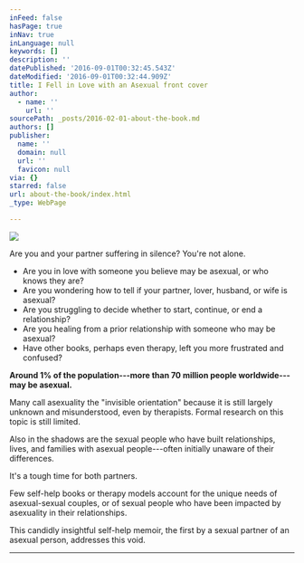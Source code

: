 ```yaml
---
inFeed: false
hasPage: true
inNav: true
inLanguage: null
keywords: []
description: ''
datePublished: '2016-09-01T00:32:45.543Z'
dateModified: '2016-09-01T00:32:44.909Z'
title: I Fell in Love with an Asexual front cover
author:
  - name: ''
    url: ''
sourcePath: _posts/2016-02-01-about-the-book.md
authors: []
publisher:
  name: ''
  domain: null
  url: ''
  favicon: null
via: {}
starred: false
url: about-the-book/index.html
_type: WebPage

---
```

![](https://the-grid-user-content.s3-us-west-2.amazonaws.com/5ee73957-8f7b-49cc-b9fb-6b2a4bc6cf80.jpg)

Are you and your partner suffering in silence? You're not alone.

* Are you in love with someone you believe may be asexual, or who knows they are?
* Are you wondering how to tell if your partner, lover, husband, or wife is asexual?
* Are you struggling to decide whether to start, continue, or end a relationship?
* Are you healing from a prior relationship with someone who may be asexual?
* Have other books, perhaps even therapy, left you more frustrated and confused?

**Around 1% of the population---more than 70 million people worldwide---may be asexual.**

Many call asexuality the "invisible orientation" because it is still largely unknown and misunderstood, even by therapists. Formal research on this topic is still limited.

Also in the shadows are the sexual people who have built relationships, lives, and families with asexual people---often initially unaware of their differences.

It's a tough time for both partners.

Few self-help books or therapy models account for the unique needs of asexual-sexual couples, or of sexual people who have been impacted by asexuality in their relationships.

This candidly insightful self-help memoir, the first by a sexual partner of an asexual person, addresses this void.

****